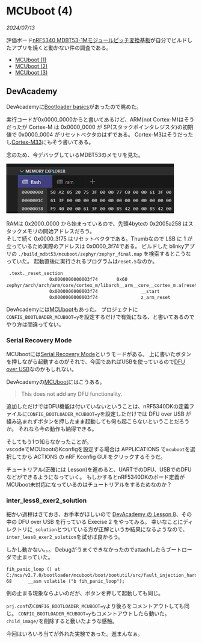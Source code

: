# MCUboot (4)

<i>2024/07/13</i>

評価ボード[nRF5340 MDBT53-1Mモジュールピッチ変換基板](https://www.switch-science.com/products/8658)が自分でビルドしたアプリを焼くと動かない件の調査である。

* [MCUboot (1)](20240708-boot.md)
* [MCUboot (2)](20240711-boot.md)
* [MCUboot (3)](20240713-boot.md)

## DevAcademy

DevAcademyに[Bootloader basics](https://academy.nordicsemi.com/courses/nrf-connect-sdk-intermediate/lessons/lesson-8-bootloaders-and-dfu-fota/topic/bootloader-basics/)があったので眺めた。

実行コードが0x0000_0000からと書いてあるけど、ARM(not Cortex-M)はそうだったが Cortex-M は 0x0000_0000 が SP(スタックポインタレジスタ)の初期値で 0x0000_0004 がリセットベクタのはずである。
Cortex-M3はそうだったし[Cortex-M33](https://developer.arm.com/documentation/100235/0002/sqf1486724325622)にもそう書いてある。

念のため、今デバッグしているMDBT53のメモリを見た。

![image](20240714a-1.png)

RAMは 0x2000_0000 から始まっているので、先頭4byteの 0x2005a258 はスタックメモリの開始アドレスだろう。  
そして続く 0x0000_3f75 はリセットベクタである。Thumbなので LSB に 1 が立っているため実際のアドレスは 0x0000_3f74である。
ビルドした blinkyアプリの `./build_mdbt53/mcuboot/zephyr/zephyr_final.map` を検索するとこうなっていた。
起動直後に実行されるプログラムは`reset.S`なのか。

```
 .text._reset_section
                0x0000000000003f74       0x60 zephyr/arch/arch/arm/core/cortex_m/libarch__arm__core__cortex_m.a(reset.S.obj)
                0x0000000000003f74                __start
                0x0000000000003f74                z_arm_reset
```

DevAcademyには[MCUboot](https://academy.nordicsemi.com/courses/nrf-connect-sdk-intermediate/lessons/lesson-8-bootloaders-and-dfu-fota/topic/mcuboot-mcumgr-and-dfu-target/)もあった。
プロジェクトに`CONFIG_BOOTLOADER_MCUBOOT=y`を設定するだけで有効になる、と書いてあるのでやり方は間違ってない。

### Serial Recovery Mode

MCUbootには[Serial Recovery Mode](https://docs.mcuboot.com/serial_recovery.html)というモードがある。
上に書いたボタンを押しながら起動するのがそれで、今回であればUSBを使っているので[DFU over USB](https://academy.nordicsemi.com/courses/nrf-connect-sdk-intermediate/lessons/lesson-8-bootloaders-and-dfu-fota/topic/exercise-2-dfu-over-usb-adding-external-flash/)なのかもしれない。

DevAcademyの[MCUboot](https://academy.nordicsemi.com/courses/nrf-connect-sdk-intermediate/lessons/lesson-8-bootloaders-and-dfu-fota/topic/mcuboot-mcumgr-and-dfu-target/)にはこうある。

> This does not add any DFU functionality.

追加しただけではDFU機能は付いていないということは、nRF5340DKの定義ファイルに`CONFIG_BOOTLOADER_MCUBOOT=y`を設定しただけでは DFU over USB が組み込まれずボタンを押したまま起動しても何も起こらないということだろうか。
それなら今の動作も納得できる。

そしてもう1つ知らなかったことが。  
vscodeでMCUbootのKconfigを設定する場合は APPLICATIONS で`mcuboot`を選択してから ACTIONS の nRF Kconfig GUI をクリックするそうだ。

チュートリアル(正確には Lesson)を進めると、UARTでのDFU、USBでのDFUなどができるようになっていく。
もしかするとnRF5340DKのボード定義がMCUboot未対応になっているのはチュートリアルをするためなのか？

### inter_less8_exer2_solution

細かい過程はさておき、お手本がほしいので [DevAcademy の Lesson 8](https://github.com/NordicDeveloperAcademy/ncs-inter/tree/main/lesson8)、その中の DFU over USB を行っている Execise 2 をやってみる。
幸いなことにディレクトリに`_solution`とついている方が正解というか結果になるようなので、`inter_less8_exer2_solution`を試せば良かろう。

しかし動かない。。。
Debugがうまくできなかったのでattachしたらブートローダで止まっていた。

```
fih_panic_loop () at C:/ncs/v2.7.0/bootloader/mcuboot/boot/bootutil/src/fault_injection_hardening.c:68
68	    __asm volatile ("b fih_panic_loop");
```

例の止まる現象ならよいのだが、ボタンを押して起動しても同じ。

`prj.conf`の`CONFIG_BOOTLOADER_MCUBOOT=y`より後ろをコメントアウトしても同じ。
`CONFIG_BOOTLOADER_MCUBOOT=y`もコメントアウトしたら動いた。
`child_image/`を削除すると動いたような感触。

今回はいろいろ当てが外れた実験であった。進まんなぁ。
